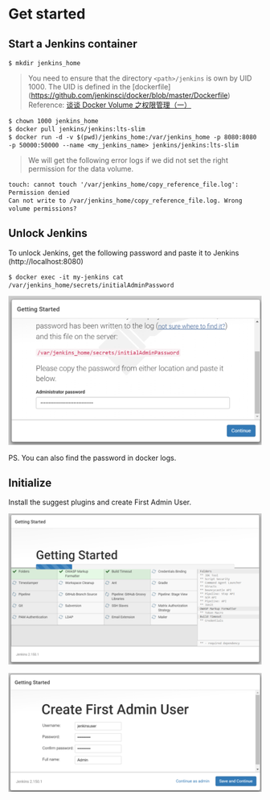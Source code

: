 # Get started

## Start a Jenkins container


```
$ mkdir jenkins_home
```

> You need to ensure that the directory `<path>/jenkins` is own by UID 1000.
> The UID is defined in the [dockerfile]
(https://github.com/jenkinsci/docker/blob/master/Dockerfile)
> Reference: [谈谈 Docker Volume 之权限管理（一）](https://yq.aliyun.com/articles/53990)


```
$ chown 1000 jenkins_home
$ docker pull jenkins/jenkins:lts-slim
$ docker run -d -v $(pwd)/jenkins_home:/var/jenkins_home -p 8080:8080 -p 50000:50000 --name <my_jenkins_name> jenkins/jenkins:lts-slim
```

> We will get the following error logs if we did not set the right permission for the data volume.

```
touch: cannot touch '/var/jenkins_home/copy_reference_file.log': Permission denied
Can not write to /var/jenkins_home/copy_reference_file.log. Wrong volume permissions?
```

## Unlock Jenkins

To unlock Jenkins, get the following password and paste it to Jenkins (http://localhost:8080)

```
$ docker exec -it my-jenkins cat /var/jenkins_home/secrets/initialAdminPassword
```

![](assets/001.png)

PS. You can also find the password in docker logs.

## Initialize

Install the suggest plugins and create First Admin User.

![](assets/002.png)

![](assets/003.png)






